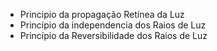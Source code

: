 - Principio da propagação Retínea da Luz
- Princípio da independencia dos Raios de Luz
- Princípio da Reversibilidade dos Raios de Luz
